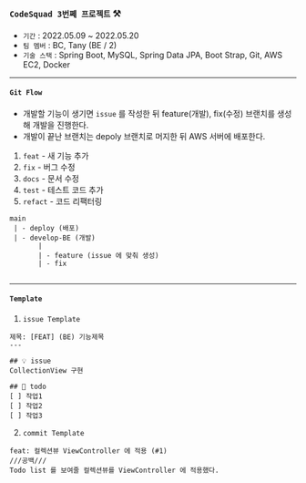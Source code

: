 ### `CodeSquad 3번쩨 프로젝트` ⚒
#### 
- `기간` : 2022.05.09 ~ 2022.05.20
- `팀 멤버` : BC, Tany (BE / 2)
- `기술 스택` : Spring Boot, MySQL, Spring Data JPA, Boot Strap, Git, AWS EC2, Docker
---

#### `Git Flow`
- 개발할 기능이 생기면 `issue` 를 작성한 뒤 feature(개발), fix(수정) 브랜치를 생성해 개발을 진행한다.
- 개발이 끝난 브랜치는 depoly 브랜치로 머지한 뒤 AWS 서버에 배포한다.
1. `feat` - 새 기능 추가
2. `fix` - 버그 수정
3. `docs` - 문서 수정
4. `test` - 테스트 코드 추가
5. `refact` - 코드 리팩터링

``` text
main
 | - deploy (배포)
 | - develop-BE (개발)
       |
       | - feature (issue 에 맞춰 생성)
       | - fix
      
```
---
#### `Template`
1. `issue Template`
```text
제목: [FEAT] (BE) 기능제목
---

## 💡 issue
CollectionView 구현

## 📝 todo
[ ] 작업1
[ ] 작업2
[ ] 작업3
```


2. `commit Template`
```text
feat: 컬렉션뷰 ViewController 에 적용 (#1)
///공백///
Todo list 를 보여줄 컬렉션뷰를 ViewController 에 적용했다.
```


